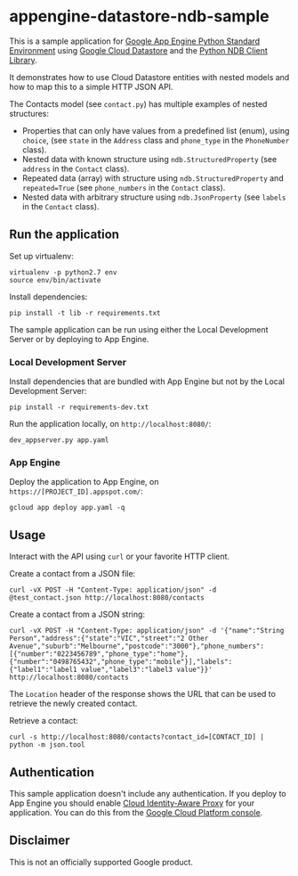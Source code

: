 # appengine-datastore-ndb-sample

This is a sample application for
[Google App Engine Python Standard Environment](https://cloud.google.com/appengine/docs/standard/python/)
using
[Google Cloud Datastore](https://cloud.google.com/datastore/docs/concepts/overview)
and the
[Python NDB Client Library](https://cloud.google.com/appengine/docs/standard/python/ndb/).

It demonstrates how to use Cloud Datastore entities with nested models and how
to map this to a simple HTTP JSON API.

The Contacts model (see `contact.py`) has multiple examples of nested
structures:

- Properties that can only have values from a predefined list (enum), using
  `choice`, (see `state` in the `Address` class and `phone_type` in the
  `PhoneNumber` class).
- Nested data with known structure using `ndb.StructuredProperty`
  (see `address` in the `Contact` class).
- Repeated data (array) with structure using `ndb.StructuredProperty` and
  `repeated=True` (see `phone_numbers` in the `Contact` class).
- Nested data with arbitrary structure using `ndb.JsonProperty` (see `labels`
  in the `Contact` class).

## Run the application

Set up virtualenv:

    virtualenv -p python2.7 env
    source env/bin/activate

Install dependencies:

    pip install -t lib -r requirements.txt

The sample application can be run using either the Local Development Server or
by deploying to App Engine.

### Local Development Server

Install dependencies that are bundled with App Engine but not by the Local
Development Server:

    pip install -r requirements-dev.txt

Run the application locally, on `http://localhost:8080/`:

    dev_appserver.py app.yaml
    
### App Engine
    
Deploy the application to App Engine, on `https://[PROJECT_ID].appspot.com/`:

    gcloud app deploy app.yaml -q
    
## Usage

Interact with the API using `curl` or your favorite HTTP client.

Create a contact from a JSON file:

    curl -vX POST -H "Content-Type: application/json" -d @test_contact.json http://localhost:8080/contacts

Create a contact from a JSON string:

    curl -vX POST -H "Content-Type: application/json" -d '{"name":"String Person","address":{"state":"VIC","street":"2 Other Avenue","suburb":"Melbourne","postcode":"3000"},"phone_numbers":[{"number":"0223456789","phone_type":"home"},{"number":"0498765432","phone_type":"mobile"}],"labels":{"label1":"label1 value","label3":"label3 value"}}' http://localhost:8080/contacts

The `Location` header of the response shows the URL that can be used to
retrieve the newly created contact.

Retrieve a contact:

    curl -s http://localhost:8080/contacts?contact_id=[CONTACT_ID] | python -m json.tool

## Authentication

This sample application doesn't include any authentication. If you deploy to
App Engine you should enable
[Cloud Identity-Aware Proxy](https://cloud.google.com/iap/docs/concepts-overview)
for your application. You can do this from the
[Google Cloud Platform console](https://console.cloud.google.com/security/iap/).

## Disclaimer

This is not an officially supported Google product.
